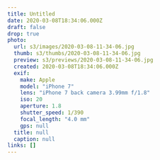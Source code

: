 ```yaml
---
title: Untitled
date: 2020-03-08T18:34:06.000Z
draft: false
drop: true
photo:
  url: s3/images/2020-03-08-11-34-06.jpg
  thumb: s3/thumbs/2020-03-08-11-34-06.jpg
  preview: s3/previews/2020-03-08-11-34-06.jpg
  created: 2020-03-08T18:34:06.000Z
  exif:
    make: Apple
    model: "iPhone 7"
    lens: "iPhone 7 back camera 3.99mm f/1.8"
    iso: 20
    aperture: 1.8
    shutter_speed: 1/390
    focal_length: "4.0 mm"
    gps: null
  title: null
  caption: null
links: []
---
```

